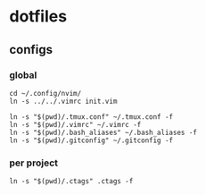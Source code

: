 # dotfiles


## configs

### global

```
cd ~/.config/nvim/
ln -s ../../.vimrc init.vim

ln -s "$(pwd)/.tmux.conf" ~/.tmux.conf -f
ln -s "$(pwd)/.vimrc" ~/.vimrc -f
ln -s "$(pwd)/.bash_aliases" ~/.bash_aliases -f
ln -s "$(pwd)/.gitconfig" ~/.gitconfig -f
```

### per project

```
ln -s "$(pwd)/.ctags" .ctags -f
```
